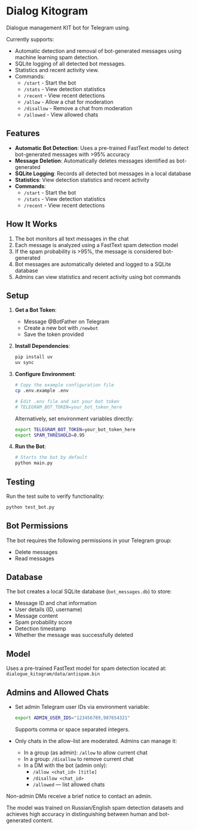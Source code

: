 # Dialog Kitogram

Dialogue management KIT bot for Telegram using.

Currently supports:

- Automatic detection and removal of bot-generated messages using machine learning spam detection.
- SQLite logging of all detected bot messages.
- Statistics and recent activity view.
- Commands:
  - `/start` - Start the bot
  - `/stats` - View detection statistics  
  - `/recent` - View recent detections
  - `/allow` - Allow a chat for moderation
  - `/disallow` - Remove a chat from moderation
  - `/allowed` - View allowed chats

## Features

- **Automatic Bot Detection**: Uses a pre-trained FastText model to detect bot-generated messages with >95% accuracy
- **Message Deletion**: Automatically deletes messages identified as bot-generated
- **SQLite Logging**: Records all detected bot messages in a local database
- **Statistics**: View detection statistics and recent activity
- **Commands**: 
  - `/start` - Start the bot
  - `/stats` - View detection statistics  
  - `/recent` - View recent detections

## How It Works

1. The bot monitors all text messages in the chat
2. Each message is analyzed using a FastText spam detection model
3. If the spam probability is >95%, the message is considered bot-generated
4. Bot messages are automatically deleted and logged to a SQLite database
5. Admins can view statistics and recent activity using bot commands

## Setup

1. **Get a Bot Token**:
   - Message @BotFather on Telegram
   - Create a new bot with `/newbot`
   - Save the token provided

2. **Install Dependencies**:
   ```bash
   pip install uv
   uv sync
   ```

3. **Configure Environment**:
   ```bash
   # Copy the example configuration file
   cp .env.example .env
   
   # Edit .env file and set your bot token
   # TELEGRAM_BOT_TOKEN=your_bot_token_here
   ```
   
   Alternatively, set environment variables directly:
   ```bash
   export TELEGRAM_BOT_TOKEN=your_bot_token_here
   export SPAM_THRESHOLD=0.95
   ```

4. **Run the Bot**:
   ```bash
   # Starts the bot by default
   python main.py
   ```

## Testing

Run the test suite to verify functionality:

```bash
python test_bot.py
```

## Bot Permissions

The bot requires the following permissions in your Telegram group:
- Delete messages
- Read messages

## Database

The bot creates a local SQLite database (`bot_messages.db`) to store:
- Message ID and chat information
- User details (ID, username)
- Message content
- Spam probability score
- Detection timestamp
- Whether the message was successfully deleted

## Model

Uses a pre-trained FastText model for spam detection located at:
`dialogue_kitogram/data/antispam.bin`
## Admins and Allowed Chats

- Set admin Telegram user IDs via environment variable:
  ```bash
  export ADMIN_USER_IDS="123456789,987654321"
  ```
  Supports comma or space separated integers.

- Only chats in the allow-list are moderated. Admins can manage it:
  - In a group (as admin): `/allow` to allow current chat
  - In a group: `/disallow` to remove current chat
  - In a DM with the bot (admin only):
    - `/allow <chat_id> [title]`
    - `/disallow <chat_id>`
    - `/allowed` — list allowed chats

Non-admin DMs receive a brief notice to contact an admin.

The model was trained on Russian/English spam detection datasets and achieves high accuracy in distinguishing between human and bot-generated content.
